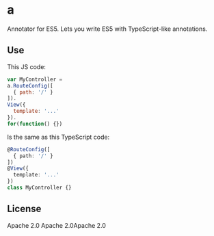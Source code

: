 # a

Annotator for ES5. Lets you write ES5 with TypeScript-like annotations.

## Use

This JS code:

```js
var MyController =
a.RouteConfig([
  { path: '/' }
]).
View({
  template: '...'
}).
for(function() {})
```

Is the same as this TypeScript code:

```ts
@RouteConfig([
  { path: '/' }
])
@View({
  template: '...'
})
class MyController {}
```

## License
Apache 2.0
Apache 2.0Apache 2.0
